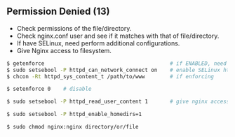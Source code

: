 ## Permission Denied (13)

- Check permissions of the file/directory.
- Check nginx.conf user and see if it matches with that of file/directory.
- If have SELinux, need perform additional configurations.
- Give Nginx access to filesystem.

```sh
$ getenforce                                        # if ENABLED, need perform additional config
$ sudo setsebool -P httpd_can_network_connect on    # enable SELinux httpd_can_network_connect feature
$ chcon -Rt httpd_sys_content_t /path/to/www        # if enforcing

$ setenforce 0    # disable

$ sudo setsebool -P httpd_read_user_content 1       # give nginx access to filesystem for SELinux

$ sudo setsebool -P httpd_enable_homedirs=1
```

```sh
$ sudo chmod nginx:nginx directory/or/file
```
